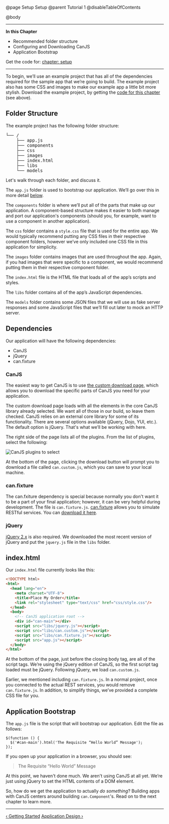 @page Setup Setup
@parent Tutorial 1
@disableTableOfContents

@body

<div class="getting-started">

- - -
**In this Chapter**
 - Recommended folder structure
 - Configuring and Downloading CanJS
 - Application Bootstrap

<a name="chapter-code"></a>
Get the code for: [chapter: setup](https://github.com/bitovi/canjs/blob/minor/guides/examples/PlaceMyOrder/ch-0_canjs-getting-started.zip?raw=true)

- - -

To begin, we’ll use an example project that has all of the dependencies required 
for the sample app that we’re going to build. The example project also has some 
CSS and images to make our example app a little bit more stylish. Download the example
project, by getting the <a href="#chapter-code">code for this chapter</a> (see above).

## Folder Structure

The example project has the following folder structure:

<pre>
└── /
	├── app.js
	├── components
	├── css
	├── images
	├── index.html
	├── libs
	└── models
</pre>

Let's walk through each folder, and discuss it. 

The `app.js` folder is used to bootstrap our application. We’ll go over this
in more detail <a href="#application-bootstrap">below</a>.

The `components` folder is where we’ll put all of the parts that make
up our application. A component-based structure makes it easier to both manage
and port our application's components (should you, for example, want to use 
a component in another application).

The `css` folder contains a `style.css` file that is used for the entire app.
We would typically recommend putting any CSS files in their respective component 
folders, however we’ve only included one CSS file in this application for simplicity.

The `images` folder contains images that are used throughout the app.
Again, if you had images that were specific to a component, we would
recommend putting them in their respective component folder.

The `index.html` file is the HTML file that loads all of the app’s scripts and
styles.

The `libs` folder contains all of the app’s JavaScript dependencies.

The `models` folder contains some JSON files that we will use as fake server
responses and some JavaScript files that we’ll fill out later to mock an
HTTP server.

## Dependencies

Our application will have the following dependencies:

- CanJS
- jQuery
- can.fixture

### CanJS

The easiest way to get CanJS is to use <a href="../download.html" target="_blank">the custom download page</a>,
which allows you to download the specific parts of CanJS you need for your application.

The custom download page loads with all the elements in the core CanJS library
already selected. We want all of those in our build, so leave them checked.
CanJS relies on an external core library for some of its functionality. There
are several options available (jQuery, Dojo, YUI, etc.). The default option is
jQuery. That's what we’ll be working with here.

The right side of the page lists all of the plugins. From the list of plugins,
select the following:

![CanJS plugins to select](../can/guides/images/setup/DownloadOptions.png)

At the bottom of the page, clicking the download button will prompt you to
download a file called `can.custom.js`, which you can save to your local machine.

### can.fixture

The can.fxiture dependency is special because normally
you don't want it to be a part of your final application; however, it can be very 
helpful during development. The file is `can.fixture.js`.
[can.fixture](../docs/can.fixture.html) allows you to simulate RESTful services.
You can <a href="http://canjs.com/release/2.3.0/can.fixture.js" target="_blank">download it here</a>.

### jQuery

<a href="http://jquery.com/download/" target="_blank">jQuery 2.x</a> is also
required. We downloaded the most recent version of jQuery and put the `jquery.js`
file in the `libs` folder.

## index.html <a name="index-file"></a>

Our `index.html` file currently looks like this:

```html
<!DOCTYPE html>
<html>
  <head lang="en">
    <meta charset="UTF-8">
    <title>Place My Order</title>
    <link rel="stylesheet" type="text/css" href="css/style.css"/>
  </head>
  <body>
    <!-- CanJS application root -->
    <div id="can-main"></div>
    <script src="libs/jquery.js"></script>
    <script src="libs/can.custom.js"></script>
    <script src="libs/can.fixture.js"></script>
    <script src="app.js"></script>
  </body>
</html>
```

At the bottom of the page, just before the closing body tag, are all of the script
tags. We’re using the jQuery edition of CanJS, so the first script tag
loaded must be jQuery. Following jQuery, we load `can.custom.js`.

Earlier, we mentioned including `can.fixture.js`. In a
normal project, once you connected to the actual REST services, you would
remove `can.fixture.js`. In addition, to simplify things, we’ve provided a complete CSS
file for you.

## Application Bootstrap <a name="application-bootstrap"></a>
The `app.js` file is the script that will bootstrap our application. Edit the
file as follows:

```
$(function () {
  $('#can-main').html('The Requisite “Hello World” Message');
});
```

If you open up your application in a browser, you should see:

> The Requisite “Hello World” Message

At this point, we haven't done much. We aren't using CanJS at all yet.
We’re just using jQuery to set the HTML contents of a DOM element.

So, how do we get the application to actually *do something*? Building apps
with CanJS centers around building `can.Component`'s. Read on to the next
chapter to learn more.

- - -

<span class="pull-left">[&lsaquo; Getting Started](Tutorial.html)</span>
<span class="pull-right">[Application Design &rsaquo;](ApplicationDesign.html)</span>

</div>
